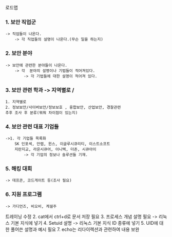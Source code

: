 로드맵

### 1. 보안 직업군
	-> 직업들이 나온다. 
		-> 각 직업들의 설명이 나온다.(무슨 일을 하는지)

### 2. 보안 분야
	-> 보안에 관련한 분야들이 나온다.
		-> 각  분야의 설명이나 기법들이 적어져있다.
			-> 각 기법들에 대한 설명이 적어져 있다.

### 3. 보안 관련 학과 -> 지역별로 / 
	1. 지역별로 
	2. 정보보안/사이버보안/정보보호 , 융합보안, 산업보안, 경찰관련
	추후 조사 후 분류(뭐뭐 차이점이 있는지)

### 4. 보안 관련 대표 기업들
	->1. 각 기업들 목록화
		SK 인포섹, 안랩, 윈스, 이글루시큐리티, 이스트소프트
		지란지교, 라온시큐어, 이니텍, 더존, 시큐아이
			-> 각 기업의 정보나 솔루션들 기재.

### 5. 해킹 대회
	-> 데프콘, 코드게이트 등(조사 필요)

### 6. 지원 프로그램
	-> 가디언즈, 비오비, 케쉴주


트레이닝 수정
2. cat에서 ctrl+d로 문서 저장 필요
3. 프로세스 개념 설명 필요 -> 리눅스 기본 지식에 넣기
4. Setuid 설명 -> 리눅스 기본 지식 ID 종류에 넣기 
5. UID에 대한 풀어쓴 설명과 예시 필요
7. echo는 리다이렉션과 관련하여 내용 보완